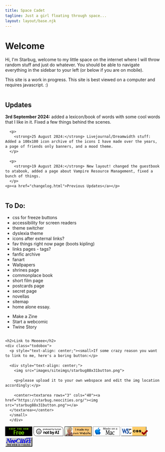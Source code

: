 ```yaml
---
title: Space Cadet
tagline: Just a girl floating through space...
layout: layout/base.njk
---
```


<h1 id="welcome">Welcome</h1>
<p>Hi, I'm Starbug, welcome to my little space on the internet where I will throw random stuff and just do whatever. You should be able to navigate everything in the sidebar to your left (or below if you are on mobile). </p>

<div id="important">
  <p>This site is a work in progress. This site is best viewed on a computer and requires javascript. :)</p>
</div>

<div class="frontpage">
<div class="column">

<h2>Updates</h2>
  <div class="updatebox">
      <p>
        <strong>3rd September 2024:</strong> added a lexicon/book of words with some cool words that I like in it. Fixed a few things behind the scenes.  
      </p>

      <p>
        <strong>25 August 2024:</strong> Livejournal/Dreamwidth stuff: Added a 100x100 icon archive of the icons I have made over the years, a page of friends only banners, and a mood theme.
      </p>

      <p>
        <strong>19 August 2024:</strong> New layout! changed the guestbook to atabook, added a page about Vampire Resource Management, fixed a bunch of things.
      </p>
    <p><a href="changelog.html">Previous Updates</a></p>
  </div>

</div><!--left column-->


<div class="column"> <!--right column-->

<h2>To Do:</h2>
<div class="todobox">
<ul>
  <li>css for freeze buttons</li>
  <li>accessibility for screen readers</li>
  <li>theme switcher</li>
  <li>dyslexia theme</li>
  <li>icons after external links?</li>
  <li>fav things right now page (boots kipling)</li>
  <li>links pages - tags?</li>
  <li>fanfic archive</li>
  <li>fanart</li>
  <li>Wallpapers</li>
  <li>shrines page</li>
  <li>commonplace book</li>
  <li>short film page</li>
  <li>postcards page</li>
  <li>secret page</li>
  <li>novellas</li>
  <li>sitemap</li>
  <li>home alone essay.</li>

</ul>
<ul>
  <li>Make a Zine</li>
  <li>Start a webcomic</li>
  <li>Twine Story</li>
</ul>
</div><!--rightupdatebox-->

</div><!--right column-->


</div><!--frontpage div-->





    <h2>Link to Meeeee</h2>
    <div class="todobox">
      <p style="text-align: center;"><small>If some crazy reason you want to link to me, here's a boring button:</p>

      <div style="text-align: center;">
        <img src="images/siteimgs/starbug88x31button.png">
         
        <p>please upload it to your own webspace and edit the img location accordingly:</p>

        <center><textarea rows="3" cols="40"><a href="https://starbug.neocities.org/"><img src="starbug88x31button.png"></a>
      </textarea></center>
      </small>
      </div>


<div style="clear:both"></div>

</div>
<div id="frontpagebuttons">
<a href="https://yesterweb.org/no-to-web3/"> <img src="images/buttons/roly-saynotoweb3.gif" title="Say No To Web3!" alt=""></a>
<a href="https://notbyai.fyi"><img src="images/buttons/Produced-By-Human-Not-By-AI-Badge-white.gif" height="31px" title="Powered by a human!" alt=""></a>
<a href="https://lu.tiny-universes.net/graphix.html"><img src="images/buttons/myownwebsite.gif" title="I built my own site and you can too!" alt=""></a>
<img src="images/buttons/macmade-wht.gif" title="Made with a Mac" alt="">
<a href="https://jigsaw.w3.org/css-validator/check/referer"><img src="images/buttons/vcss.gif" title="Web Validated" alt="" /></a>
<a href="https://neocities.org/"><img src="images/buttons/neocities_button.gif" title="Hosted by Neocities" alt=""></a>
</div>